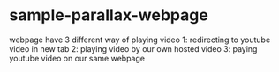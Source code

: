 # sample-parallax-webpage
webpage have 3 different way of  playing video 
1: redirecting to youtube video in new tab
2: playing video by our own hosted video 
3: paying youtube video on our same webpage
